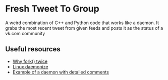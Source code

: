 # Fresh Tweet To Group
A weird combination of C++ and Python code that works like a daemon. It grabs the most recent tweet from given feeds and posts it as the status of a vk.com community

## Useful resources
* [Why fork() twice](http://stackoverflow.com/questions/10932592/why-fork-twice/16655124)
* [Linux daemonize](http://stackoverflow.com/questions/3095566/linux-daemonize)
* [Example of a daemon with detailed comments](http://www.boost.org/doc/libs/1_53_0/doc/html/boost_asio/example/fork/daemon.cpp)
